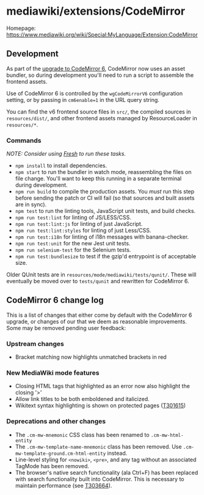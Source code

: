 # mediawiki/extensions/CodeMirror

Homepage: https://www.mediawiki.org/wiki/Special:MyLanguage/Extension:CodeMirror

## Development

As part of the [upgrade to CodeMirror 6](https://phabricator.wikimedia.org/T259059),
CodeMirror now uses an asset bundler, so during development you'll need to run a script
to assemble the frontend assets.

Use of CodeMirror 6 is controlled by the `wgCodeMirrorV6` configuration setting, or by
passing in `cm6enable=1` in the URL query string.

You can find the v6 frontend source files in `src/`, the compiled sources in
`resources/dist/`, and other frontend assets managed by ResourceLoader in
`resources/*`.

### Commands

_NOTE: Consider using [Fresh](https://gerrit.wikimedia.org/g/fresh/) to run these tasks._

* `npm install` to install dependencies.
* `npm start` to run the bundler in watch mode, reassembling the files on file change.
  You'll want to keep this running in a separate terminal during development.
* `npm run build` to compile the production assets. You *must* run this step before
  sending the patch or CI will fail (so that sources and built assets are in sync).
* `npm test` to run the linting tools, JavaScript unit tests, and build checks.
* `npm run test:lint` for linting of JS/LESS/CSS.
* `npm run test:lint:js` for linting of just JavaScript.
* `npm run test:lint:styles` for linting of just Less/CSS.
* `npm run test:i18n` for linting of i18n messages with banana-checker.
* `npm run test:unit` for the new Jest unit tests.
* `npm run selenium-test` for the Selenium tests.
* `npm run test:bundlesize` to test if the gzip'd entrypoint is of acceptable size.

Older QUnit tests are in `resources/mode/mediawiki/tests/qunit/`. These will
eventually be moved over to `tests/qunit` and rewritten for CodeMirror 6.

## CodeMirror 6 change log

This is a list of changes that either come by default with the CodeMirror 6 upgrade,
or changes of our that we deem as reasonable improvements.
Some may be removed pending user feedback:

### Upstream changes

* Bracket matching now highlights unmatched brackets in red

### New MediaWiki mode features

* Closing HTML tags that highlighted as an error now also highlight the closing '>'
* Allow link titles to be both emboldened and italicized.
* Wikitext syntax highlighting is shown on protected pages
  ([T301615](https://phabricator.wikimedia.org/T301615))

### Deprecations and other changes

* The `.cm-mw-mnemonic` CSS class has been renamed to `.cm-mw-html-entity`
* The `.cm-mw-template-name-mnemonic` class has been removed.
  Use `.cm-mw-template-ground.cm-html-entity` instead.
* Line-level styling for `<nowiki>`, `<pre>`, and any tag without an associated
  TagMode has been removed.
* The browser's native search functionality (ala Ctrl+F) has been replaced with
  search functionality built into CodeMirror. This is necessary to maintain
  performance (see [T303664](https://phabricator.wikimedia.org/T303664)).
